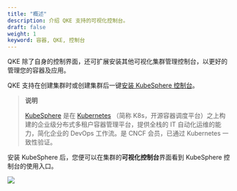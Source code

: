 ```yaml
---
title: "概述"
description: 介绍 QKE 支持的可视化控制台。
draft: false
weight: 1
keyword: 容器, QKE, 控制台
---
```


QKE 除了自身的控制界面，还可扩展安装其他可视化集群管理控制台，以更好的管理您的容器及应用。

QKE 支持在创建集群时或创建集群后一键[安装 KubeSphere 控制台](../install_ks/)。

> **说明**
>
> [KubeSphere](https://kubesphere.io/) 是在 [Kubernetes](https://kubernetes.io/) （简称 K8s，开源容器调度平台）之上构建的企业级分布式多租户容器管理平台，提供全栈的 IT 自动化运维的能力，简化企业的 DevOps 工作流。是 CNCF 会员，已通过 Kubernetes 一致性验证。

安装 KubeSphere 后，您便可以在集群的**可视化控制台**界面看到 KubeSphere 控制台的使用入口。

![](../../../_images/ks_console_entrance.png)
